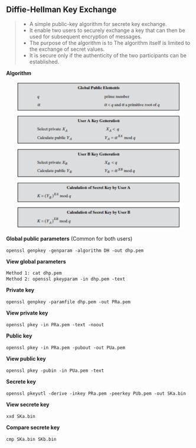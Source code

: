 ## Diffie-Hellman Key Exchange

> - A simple public-key algorithm for secrete key exchange.
> - It enable two users to securely exchange a key that can then be used for subsequent encryption of messages.
> - The purpose of the algorithm is to The algorithm itself is limited to the exchange of secret values.
> - It is secure only if the authenticity of the two participants can be established.

**Algorithm**

<p align=center>
  <img src="Figures/DH-1.png" width="450" height="400" />
</p>  

**Global public parameters** (Common for both users)

``openssl genpkey -genparam -algorithm DH -out dhp.pem``

**View global parameters**

```
Method 1: cat dhp.pem
Method 2: openssl pkeyparam -in dhp.pem -text
```

**Private key**

``openssl genpkey -paramfile dhp.pem -out PRa.pem``

**View private key**

``openssl pkey -in PRa.pem -text -noout``

**Public key**

``openssl pkey -in PRa.pem -pubout -out PUa.pem``

**View public key**

``openssl pkey -pubin -in PUa.pem -text``

**Secrete key**

``openssl pkeyutl -derive -inkey PRa.pem -peerkey PUb.pem -out SKa.bin``

**View secrete key**

``xxd SKa.bin``

**Compare secrete key**

``cmp SKa.bin SKb.bin``
